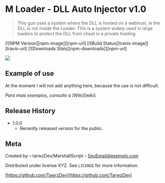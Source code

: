 # M Loader - DLL Auto Injector v1.0
> This gun uses a system where the DLL is hosted on a webhost, ie the DLL is not inside the Loader. This is a system widely used in large loaders to protect the DLL from cheat in a private hosting.

[![NPM Version][npm-image]][npm-url]
[![Build Status][travis-image]][travis-url]
[![Downloads Stats][npm-downloads]][npm-url]

![](../header.png)

## Example of use

At the moment I will not add anything here, because the use is not difficult.

_Para mais exemplos, consulte a [Wiki][wiki]._ 

## Release History

* 1.0.0
    * Recently released version for the public.

## Meta

Created by – tarwzDev/MarshallScript – SeuEmail@exemplo.com

Distributed under license XYZ. See `LICENSE` for more information.

[https://github.com/TawrzDev](https://github.com/TarwzDev)
